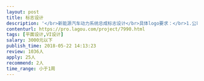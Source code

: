 ```yaml
---                
layout: post       
title: 标志设计           
description: '</br>新能源汽车动力系统总成标志设计</br>具体logo要求：</br>1.公司属于高科技公司</br>2.基调为天空蓝，突出新能源和环保，突出科技感 金属质感</br>3.logo可以参考spaceX</br>4.应用在公司软件和产品上</br>5.公司英文简称：Applext</br>6.出两个方案（具体细聊）</br>'     
contenturl: https://pro.lagou.com/project/7990.html      
tags: [平面设计,VI设计]            
salary: 3000元以下          
publish_time: 2018-05-22 14:13:23         
review: 1036人                   
apply: 25人                   
recommend: 2人                   
time_range: 小于1周              
---                 
```

